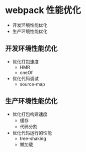 # webpack 性能优化
* 开发环境性能优化
* 生产环境性能优化

## 开发环境性能优化
* 优化打包速度
    - HMR
    - oneOf
* 优化代码调试
    - source-map
## 生产环境性能优化
* 优化打包构建速度
    - 缓存
    - 代码分割
* 优化代码运行的性能
    - tree-shaking
    - 懒加载
